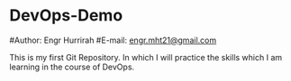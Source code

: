 # DevOps-Demo
#Author:
Engr Hurrirah
#E-mail:
engr.mht21@gmail.com

This is my first Git Repository. In which I will practice the skills which I am learning in the course of DevOps.
